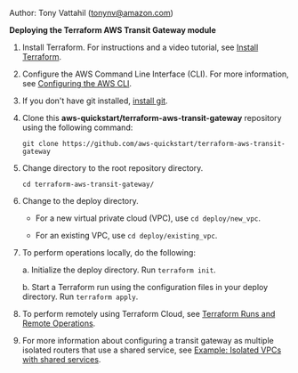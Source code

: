Author: Tony Vattahil (tonynv@amazon.com)

**Deploying the Terraform AWS Transit Gateway module**

1. Install Terraform. For instructions and a video tutorial, see [Install Terraform](https://learn.hashicorp.com/tutorials/terraform/install-cli). 
2. Configure the AWS Command Line Interface (CLI). For more information, see [Configuring the AWS CLI](https://docs.aws.amazon.com/cli/latest/userguide/cli-chap-configure.html).
3. If you don't have git installed, [install git](https://git-scm.com/book/en/v2/Getting-Started-Installing-Git). 
4. Clone this **aws-quickstart/terraform-aws-transit-gateway** repository using the following command:

   `git clone https://github.com/aws-quickstart/terraform-aws-transit-gateway`

5. Change directory to the root repository directory.

   `cd terraform-aws-transit-gateway/`

6. Change to the deploy directory.

   - For a new virtual private cloud (VPC), use `cd deploy/new_vpc`. 

   - For an existing VPC, use `cd deploy/existing_vpc`.

7. To perform operations locally, do the following: 
   
   a. Initialize the deploy directory. Run `terraform init`.

   b. Start a Terraform run using the configuration files in your deploy directory. Run `terraform apply`.
   
8. To perform remotely using Terraform Cloud, see [Terraform Runs and Remote Operations](https://www.terraform.io/docs/cloud/run/index.html).

9. For more information about configuring a transit gateway as multiple isolated routers that use a shared service, see [Example: Isolated VPCs with shared services](https://docs.aws.amazon.com/vpc/latest/tgw/transit-gateway-isolated-shared.html).

